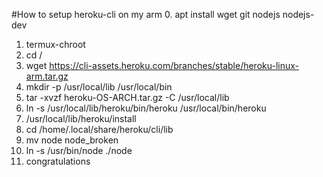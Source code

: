 #How to setup heroku-cli on my arm
0. apt install wget git nodejs nodejs-dev
1. termux-chroot
2. cd /
3. wget https://cli-assets.heroku.com/branches/stable/heroku-linux-arm.tar.gz
4. mkdir -p /usr/local/lib /usr/local/bin
5. tar -xvzf heroku-OS-ARCH.tar.gz -C /usr/local/lib
6. ln -s /usr/local/lib/heroku/bin/heroku /usr/local/bin/heroku
7. /usr/local/lib/heroku/install
8. cd /home/.local/share/heroku/cli/lib
9. mv node node_broken
10. ln -s /usr/bin/node ./node
11. congratulations
